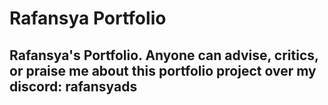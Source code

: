 # Rafansya Portfolio
## Rafansya's Portfolio. Anyone can advise, critics, or praise me about this portfolio project over my discord: rafansyads
